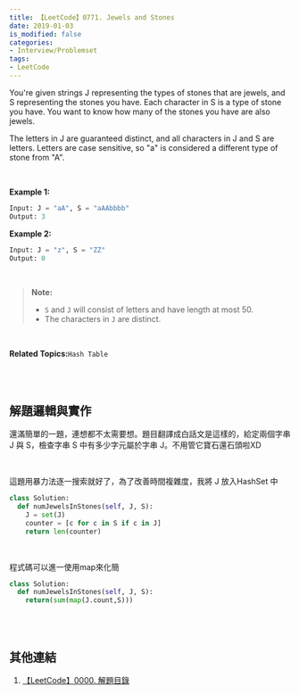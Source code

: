 ```yaml
---
title: 【LeetCode】0771. Jewels and Stones
date: 2019-01-03
is_modified: false
categories:
- Interview/Problemset
tags:
- LeetCode
--- 
```


You're given strings  J  representing the types of stones that are jewels, and  S  representing the stones you have. Each character in  S  is a type of stone you have. You want to know how many of the stones you have are also jewels.

The letters in  J  are guaranteed distinct, and all characters in  J  and  S  are letters. Letters are case sensitive, so  "a"  is considered a different type of stone from  "A".

<!--more-->
<br>

**Example 1:**
```python
Input: J = "aA", S = "aAAbbbb"
Output: 3
```


**Example 2:**
```python
Input: J = "z", S = "ZZ"
Output: 0
```
<br>

> **Note:**
>-   `S`  and  `J`  will consist of letters and have length at most 50.
> -   The characters in  `J`  are distinct.

<br>

**Related Topics:**`Hash Table`

<br><br>

## 解題邏輯與實作
還滿簡單的一題，連想都不太需要想。題目翻譯成白話文是這樣的，給定兩個字串 J 與 S，檢查字串 S 中有多少字元屬於字串 J。不用管它寶石還石頭啦XD

<br>

這題用暴力法逐一搜索就好了，為了改善時間複雜度，我將 J 放入HashSet 中
```python
class Solution:
  def numJewelsInStones(self, J, S):
    J = set(J) 
    counter = [c for c in S if c in J]
    return len(counter)
```

<br>

程式碼可以進一使用map來化簡 
```python
class Solution:
  def numJewelsInStones(self, J, S):
    return(sum(map(J.count,S)))
```
<br><br>

## 其他連結
1. [【LeetCode】0000. 解題目錄](/LeetCode-0000-Contents/)

 



 